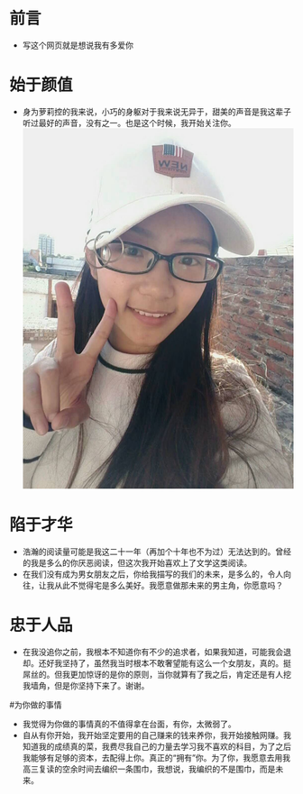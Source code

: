 # 前言
- 写这个网页就是想说我有多爱你

# 始于颜值
- 身为萝莉控的我来说，小巧的身躯对于我来说无异于，甜美的声音是我这辈子听过最好的声音，没有之一。也是这个时候，我开始关注你。
![Image text](https://raw.githubusercontent.com/zhongqian97/kjj/master/1.jpg)

# 陷于才华
- 浩瀚的阅读量可能是我这二十一年（再加个十年也不为过）无法达到的。曾经的我是多么的你厌恶阅读，但这次我开始喜欢上了文学这类阅读。
- 在我们没有成为男女朋友之后，你给我描写的我们的未来，是多么的，令人向往，让我从此不觉得宅是多么美好。我愿意做那未来的男主角，你愿意吗？

# 忠于人品
- 在我没追你之前，我根本不知道你有不少的追求者，如果我知道，可能我会退却。还好我坚持了，虽然我当时根本不敢奢望能有这么一个女朋友，真的。挺屌丝的。但我更加惊讶的是你的原则，当你就算有了我之后，肯定还是有人挖我墙角，但是你坚持下来了。谢谢。

#为你做的事情
- 我觉得为你做的事情真的不值得拿在台面，有你，太微弱了。
- 自从有你开始，我开始坚定要用的自己赚来的钱来养你，我开始接触网赚。我知道我的成绩真的菜，我费尽我自己的力量去学习我不喜欢的科目，为了之后我能够有足够的资本，去配得上你。真正的“拥有”你。为了你，我愿意去用我高三复读的空余时间去编织一条围巾，我想说，我编织的不是围巾，而是未来。

